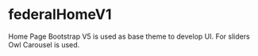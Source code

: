 # federalHomeV1

Home Page Bootstrap V5 is used as base theme to develop UI. For sliders Owl Carousel is used.
